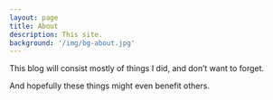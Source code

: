 ```yaml
---
layout: page
title: About
description: This site.
background: '/img/bg-about.jpg'
---
```


This blog will consist mostly of things I did, and don’t want to forget.

And hopefully these things might even benefit others.